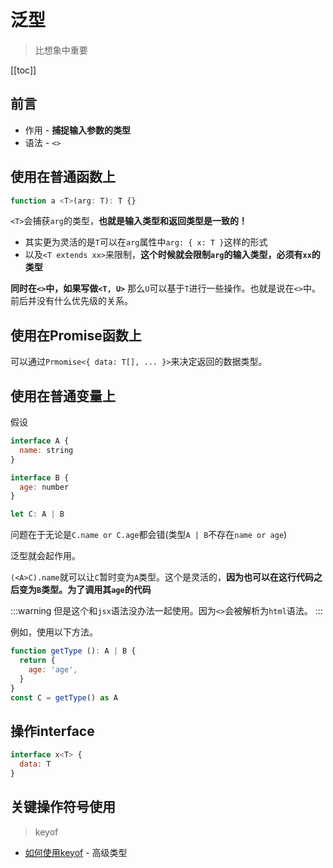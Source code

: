# 泛型
> 比想象中重要

[[toc]]

## 前言

* 作用 - **捕捉输入参数的类型**
* 语法 - `<>`

## 使用在普通函数上

```js
function a <T>(arg: T): T {}
```

`<T>`会捕获`arg`的类型，**也就是输入类型和返回类型是一致的！**

* 其实更为灵活的是`T`可以在`arg`属性中`arg: { x: T }`这样的形式
* 以及`<T extends xx>`来限制，**这个时候就会限制`arg`的输入类型，必须有`xx`的类型**

**同时在`<>`中，如果写做`<T, U>`** 那么`U`可以基于`T`进行一些操作。也就是说在`<>`中。前后并没有什么优先级的关系。

## 使用在Promise函数上

可以通过`Prmomise<{ data: T[], ... }>`来决定返回的数据类型。

## 使用在普通变量上

假设
```js
interface A {
  name: string
}

interface B {
  age: number
}

let C: A | B
```

问题在于无论是`C.name or C.age`都会错(类型`A | B`不存在`name or age`)

泛型就会起作用。

`(<A>C).name`就可以让`C`暂时变为`A`类型。这个是灵活的，**因为也可以在这行代码之后变为`B`类型。为了调用其`age`的代码**

:::warning
但是这个和`jsx`语法没办法一起使用。因为`<>`会被解析为`html`语法。
:::

例如，使用以下方法。

```js
function getType (): A | B {
  return {
    age: 'age',
  }
}
const C = getType() as A
```

## 操作interface

```JavaScript
interface x<T> {
  data: T
}
```

## 关键操作符号使用
> keyof

* [如何使用keyof](./TS-keyof.html) - 高级类型
